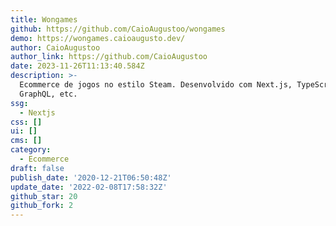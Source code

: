 ```yaml
---
title: Wongames
github: https://github.com/CaioAugustoo/wongames
demo: https://wongames.caioaugusto.dev/
author: CaioAugustoo
author_link: https://github.com/CaioAugustoo
date: 2023-11-26T11:13:40.584Z
description: >-
  Ecommerce de jogos no estilo Steam. Desenvolvido com Next.js, TypeScript,
  GraphQL, etc.
ssg:
  - Nextjs
css: []
ui: []
cms: []
category:
  - Ecommerce
draft: false
publish_date: '2020-12-21T06:50:48Z'
update_date: '2022-02-08T17:58:32Z'
github_star: 20
github_fork: 2
---
```

